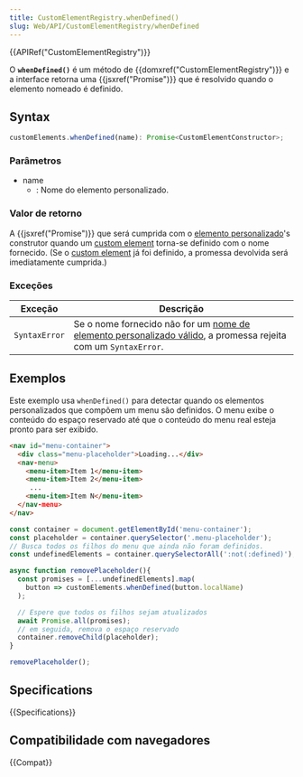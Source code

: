 ```yaml
---
title: CustomElementRegistry.whenDefined()
slug: Web/API/CustomElementRegistry/whenDefined
---
```


{{APIRef("CustomElementRegistry")}}

O **`whenDefined()`** é um método de {{domxref("CustomElementRegistry")}} e a interface retorna uma {{jsxref("Promise")}} que é resolvido quando o elemento nomeado é
definido.

## Syntax

```js
customElements.whenDefined(name): Promise<CustomElementConstructor>;
```

### Parâmetros

- name
  - : Nome do elemento personalizado.

### Valor de retorno

A {{jsxref("Promise")}} que será cumprida com o [elemento personalizado](/pt-BR/docs/Web/API/Window/customElements)'s construtor quando um
[custom element](/pt-BR/docs/Web/API/Window/customElements) torna-se definido com o nome fornecido. (Se o [custom element](/pt-BR/docs/Web/API/Window/customElements) já foi
definido, a promessa devolvida será imediatamente cumprida.)

### Exceções

| Exceção       | Descrição                                                                                                                                                                                               |
| ------------- | ------------------------------------------------------------------------------------------------------------------------------------------------------------------------------------------------------- |
| `SyntaxError` | Se o nome fornecido não for um [nome de elemento personalizado válido](https://html.spec.whatwg.org/multipage/custom-elements.html#valid-custom-element-name), a promessa rejeita com um `SyntaxError`. |

## Exemplos

Este exemplo usa `whenDefined()` para detectar quando os elementos personalizados que compõem um menu são definidos. O menu exibe o conteúdo do espaço reservado até que o conteúdo do
menu real esteja pronto para ser exibido.

```html
<nav id="menu-container">
  <div class="menu-placeholder">Loading...</div>
  <nav-menu>
    <menu-item>Item 1</menu-item>
    <menu-item>Item 2</menu-item>
     ...
    <menu-item>Item N</menu-item>
  </nav-menu>
</nav>
```

```js
const container = document.getElementById('menu-container');
const placeholder = container.querySelector('.menu-placeholder');
// Busca todos os filhos do menu que ainda não foram definidos.
const undefinedElements = container.querySelectorAll(':not(:defined)');

async function removePlaceholder(){
  const promises = [...undefinedElements].map(
    button => customElements.whenDefined(button.localName)
  );

  // Espere que todos os filhos sejam atualizados
  await Promise.all(promises);
  // em seguida, remova o espaço reservado
  container.removeChild(placeholder);
}

removePlaceholder();
```

## Specifications

{{Specifications}}

## Compatibilidade com navegadores

{{Compat}}
